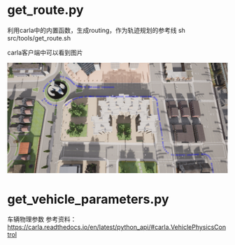 

# get_route.py
利用carla中的内置函数，生成routing，作为轨迹规划的参考线
sh src/tools/get_route.sh

carla客户端中可以看到图片

![alt text](image.png)

# get_vehicle_parameters.py
车辆物理参数
参考资料：
https://carla.readthedocs.io/en/latest/python_api/#carla.VehiclePhysicsControl